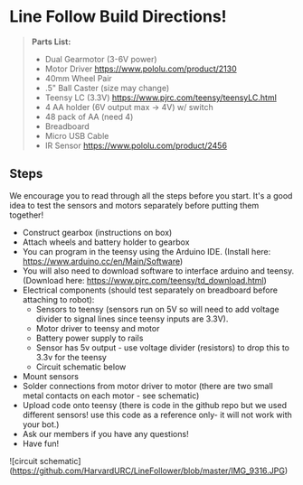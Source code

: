 Line Follow Build Directions!
============================

> **Parts List:**
> - Dual Gearmotor (3-6V power)
> - Motor Driver https://www.pololu.com/product/2130
> - 40mm Wheel Pair
> - .5" Ball Caster (size may change)
> - Teensy LC (3.3V) https://www.pjrc.com/teensy/teensyLC.html
> - 4 AA holder (6V output max -> 4V) w/ switch
> - 48 pack of AA (need 4)
> - Breadboard 
> - Micro USB Cable
> - IR Sensor https://www.pololu.com/product/2456

Steps
------

We encourage you to read through all the steps before you start. It's a good idea to test the sensors and motors separately before putting them together!
- Construct gearbox (instructions on box)
- Attach wheels and battery holder to gearbox
- You can program in the teensy using the Arduino IDE. (Install here: https://www.arduino.cc/en/Main/Software)
- You will also need to download software to interface arduino and teensy. (Download here: https://www.pjrc.com/teensy/td_download.html)
- Electrical components (should test separately on breadboard before attaching to robot):
    - Sensors to teensy (sensors run on 5V so will need to add voltage divider to signal lines since teensy inputs are 3.3V).
    - Motor driver to teensy and motor
    - Battery power supply to rails 
    - Sensor has 5v output - use voltage divider (resistors) to drop this to 3.3v for the teensy
    - Circuit schematic below
- Mount sensors
- Solder connections from motor driver to motor (there are two small metal contacts on each motor - see schematic)
- Upload code onto teensy (there is code in the github repo but we used different sensors! use this code as a reference only- it will not work with your bot.)
- Ask our members if you have any questions!
- Have fun!


![circuit schematic]
(https://github.com/HarvardURC/LineFollower/blob/master/IMG_9316.JPG)
